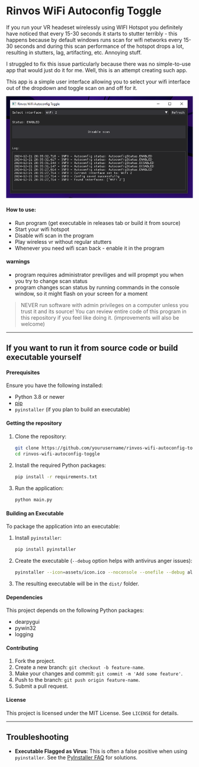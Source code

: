 # Rinvos WiFi Autoconfig Toggle
If you run your VR headeset wirelessly using WIFI Hotspot you definitely have noticed that every 15-30 seconds it starts to stutter terribly - this happens because by default windows runs scan for wifi networks every 15-30 seconds and during this scan performance of the hotspot drops a lot, resulting
in stutters, lag, artifacting, etc. Annoying stuff. 

I struggled to fix this issue particularly because there was no simple-to-use app that would just do it for me. 
Well, this is an attempt creating such app.

This app is a simple user interface allowing you to select your wifi interface out of the dropdown and toggle scan on and off for it. 

![App GUI](assets/ProgramScreenshot.png)

#### How to use:
- Run program (get executable in releases tab or build it from source)
- Start your wifi hotspot
- Disable wifi scan in the program
- Play wireless vr without regular stutters
- Whenever you need wifi scan back - enable it in the program

#### warnings
- program requires administrator previliges and will propmpt you when you try to change scan status
- program changes scan status by running commands in the console window, so it might flash on your screen for a moment

> NEVER run software with admin privileges on a computer unless you trust it and its source! You can review entire code of this program in this repository if you feel like doing it. (improvements will also be welcome)




-----
## If you want to run it from source code or build executable yourself


#### Prerequisites
Ensure you have the following installed:
- Python 3.8 or newer
- [pip](https://pip.pypa.io/en/stable/)
- `pyinstaller` (if you plan to build an executable)

#### Getting the repository
1. Clone the repository:
   ```bash
   git clone https://github.com/yourusername/rinvos-wifi-autoconfig-toggle.git
   cd rinvos-wifi-autoconfig-toggle
   ```

2. Install the required Python packages:
   ```bash
   pip install -r requirements.txt
   ```

3. Run the application:
   ```bash
   python main.py
   ```


#### Building an Executable
To package the application into an executable:
1. Install `pyinstaller`:
   ```bash
   pip install pyinstaller
   ```
2. Create the executable (`--debug` option helps with antivirus anger issues):
   ```bash
   pyinstaller --icon=assets/icon.ico --noconsole --onefile --debug all main.py
   ```
3. The resulting executable will be in the `dist/` folder.


#### Dependencies
This project depends on the following Python packages:
- dearpygui
- pywin32
- logging

#### Contributing
1. Fork the project.
2. Create a new branch: `git checkout -b feature-name`.
3. Make your changes and commit: `git commit -m 'Add some feature'`.
4. Push to the branch: `git push origin feature-name`.
5. Submit a pull request.

#### License

This project is licensed under the MIT License. See `LICENSE` for details.

---

## Troubleshooting

- **Executable Flagged as Virus**: This is often a false positive when using `pyinstaller`. See the [PyInstaller FAQ](https://pyinstaller.org/en/stable/faq.html) for solutions.

